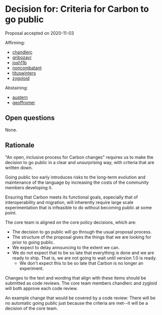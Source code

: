 # Decision for: Criteria for Carbon to go public

<!--
Part of the Carbon Language project, under the Apache License v2.0 with LLVM
Exceptions. See /LICENSE for license information.
SPDX-License-Identifier: Apache-2.0 WITH LLVM-exception
-->

Proposal accepted on 2020-11-03

Affirming:

-   [chandlerc](https://github.com/chandlerc)
-   [gribozavr](https://github.com/gribozavr)
-   [josh11b](https://github.com/josh11b)
-   [noncombatant](https://github.com/noncombatant)
-   [tituswinters](https://github.com/tituswinters)
-   [zygoloid](https://github.com/zygoloid)

Abstaining:

-   [austern](https://github.com/austern)
-   [geoffromer](https://github.com/geoffromer)

## Open questions

None.

## Rationale

"An open, inclusive process for Carbon changes" requires us to make the decision
to go public in a clear and unsurprising way, with criteria that are written
down.

Going public too early introduces risks to the long-term evolution and
maintenance of the language by increasing the costs of the community members
developing it.

Ensuring that Carbon meets its functional goals, especially that of
interoperability and migration, will inherently require large scale
experimentation that is infeasible to do without becoming public at some point.

The core team is aligned on the core policy decisions, which are:

-   The decision to go public will go through the usual proposal process.
-   The structure of the proposal gives the things that we are looking for prior
    to going public.
-   We expect to delay announcing to the extent we can.
-   We do not expect that to be so late that everything is done and we are ready
    to ship. That is, we are not going to wait until version 1.0 is ready.
    -   We don't expect this to be so late that Carbon is no longer an
        experiment.

Changes to the text and wording that align with these items should be submitted
as code reviews. The core team members chandlerc and zygloid will both approve
each code review.

An example change that would be covered by a code review: There will be no
automatic going public just because the criteria are met--it will be a decision
of the core team.

